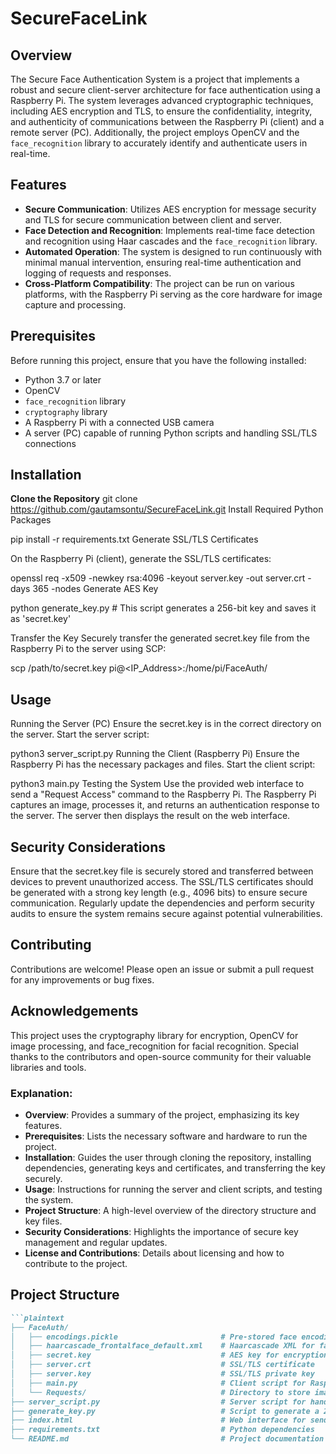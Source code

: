 # SecureFaceLink

## Overview

The Secure Face Authentication System is a project that implements a robust and secure client-server architecture for face authentication using a Raspberry Pi. The system leverages advanced cryptographic techniques, including AES encryption and TLS, to ensure the confidentiality, integrity, and authenticity of communications between the Raspberry Pi (client) and a remote server (PC). Additionally, the project employs OpenCV and the `face_recognition` library to accurately identify and authenticate users in real-time.

## Features

- **Secure Communication**: Utilizes AES encryption for message security and TLS for secure communication between client and server.
- **Face Detection and Recognition**: Implements real-time face detection and recognition using Haar cascades and the `face_recognition` library.
- **Automated Operation**: The system is designed to run continuously with minimal manual intervention, ensuring real-time authentication and logging of requests and responses.
- **Cross-Platform Compatibility**: The project can be run on various platforms, with the Raspberry Pi serving as the core hardware for image capture and processing.

## Prerequisites

Before running this project, ensure that you have the following installed:

- Python 3.7 or later
- OpenCV
- `face_recognition` library
- `cryptography` library
- A Raspberry Pi with a connected USB camera
- A server (PC) capable of running Python scripts and handling SSL/TLS connections

## Installation
**Clone the Repository**
   git clone https://github.com/gautamsontu/SecureFaceLink.git
Install Required Python Packages


pip install -r requirements.txt
Generate SSL/TLS Certificates

On the Raspberry Pi (client), generate the SSL/TLS certificates:

openssl req -x509 -newkey rsa:4096 -keyout server.key -out server.crt -days 365 -nodes
Generate AES Key

python generate_key.py  # This script generates a 256-bit key and saves it as 'secret.key'

Transfer the Key
Securely transfer the generated secret.key file from the Raspberry Pi to the server using SCP:


scp /path/to/secret.key pi@<IP_Address>:/home/pi/FaceAuth/

## Usage
Running the Server (PC)
Ensure the secret.key is in the correct directory on the server.
Start the server script:

python3 server_script.py
Running the Client (Raspberry Pi)
Ensure the Raspberry Pi has the necessary packages and files.
Start the client script:

python3 main.py
Testing the System
Use the provided web interface to send a "Request Access" command to the Raspberry Pi.
The Raspberry Pi captures an image, processes it, and returns an authentication response to the server.
The server then displays the result on the web interface.


## Security Considerations
Ensure that the secret.key file is securely stored and transferred between devices to prevent unauthorized access.
The SSL/TLS certificates should be generated with a strong key length (e.g., 4096 bits) to ensure secure communication.
Regularly update the dependencies and perform security audits to ensure the system remains secure against potential vulnerabilities.

## Contributing
Contributions are welcome! Please open an issue or submit a pull request for any improvements or bug fixes.

## Acknowledgements
This project uses the cryptography library for encryption, OpenCV for image processing, and face_recognition for facial recognition.
Special thanks to the contributors and open-source community for their valuable libraries and tools.


### Explanation:

- **Overview**: Provides a summary of the project, emphasizing its key features.
- **Prerequisites**: Lists the necessary software and hardware to run the project.
- **Installation**: Guides the user through cloning the repository, installing dependencies, generating keys and certificates, and transferring the key securely.
- **Usage**: Instructions for running the server and client scripts, and testing the system.
- **Project Structure**: A high-level overview of the directory structure and key files.
- **Security Considerations**: Highlights the importance of secure key management and regular updates.
- **License and Contributions**: Details about licensing and how to contribute to the project.

## Project Structure
```markdown
```plaintext
├── FaceAuth/
│   ├── encodings.pickle                       # Pre-stored face encodings
│   ├── haarcascade_frontalface_default.xml    # Haarcascade XML for face detection
│   ├── secret.key                             # AES key for encryption/decryption
│   ├── server.crt                             # SSL/TLS certificate
│   ├── server.key                             # SSL/TLS private key
│   ├── main.py                                # Client script for Raspberry Pi
│   └── Requests/                              # Directory to store images of recognized faces
├── server_script.py                           # Server script for handling requests
├── generate_key.py                            # Script to generate a 256-bit AES key
├── index.html                                 # Web interface for sending authentication requests
├── requirements.txt                           # Python dependencies
└── README.md                                  # Project documentation
